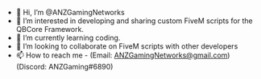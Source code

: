 - 👋 Hi, I’m @ANZGamingNetworks
- 👀 I’m interested in developing and sharing custom FiveM scripts for the QBCore Framework. 
- 🌱 I’m currently learning coding. 
- 💞️ I’m looking to collaborate on FiveM scripts with other developers
- 📫 How to reach me - (Email: ANZGamingNetworks@gmail.com) (Discord: ANZGaming#6890)
